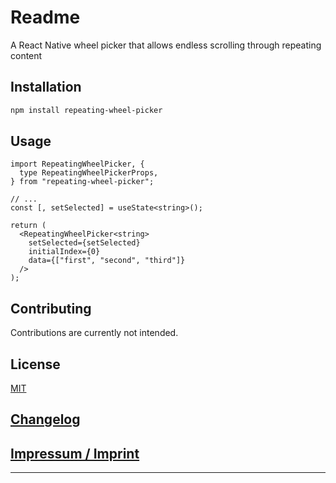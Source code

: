 # Readme

A React Native wheel picker that allows endless scrolling through repeating content

## Installation

```sh
npm install repeating-wheel-picker
```

## Usage


```tsx
import RepeatingWheelPicker, {
  type RepeatingWheelPickerProps,
} from "repeating-wheel-picker";

// ...
const [, setSelected] = useState<string>();

return (
  <RepeatingWheelPicker<string>
    setSelected={setSelected}
    initialIndex={0}
    data={["first", "second", "third"]}
  />
);
```


## Contributing

Contributions are currently not intended.

## License

[MIT](LICENSE)

## [Changelog](CHANGELOG.md)

## [Impressum / Imprint](https://amabeth.github.io/#imprint)

---
